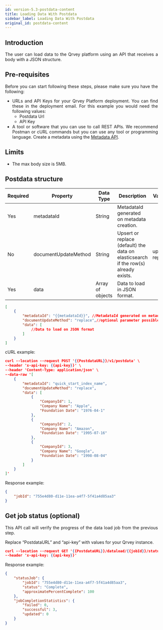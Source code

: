 ```yaml
---
id: version-5.3-postdata-content
title: Loading Data With Postdata
sidebar_label: Loading Data With Postdata
original_id: postdata-content
---
```


<div style="text-align: justify">

## Introduction
The user can load data to the Qrvey platform using an API that receives a body with a JSON structure.


## Pre-requisites
Before you can start following these steps, please make sure you have the following:
* URLs and API Keys for your Qrvey Platform deployment. You can find these in the deployment email. For this example you would need the following values:
  * Postdata Url
  * API Key 
* A tool or software that you can use to call REST APIs. We recommend Postman or cURL commands but you can use any tool or programming language.
Create a metadata using the <a href="/docs/data-router/Metadata/metadata-API/">Metadata API</a>.

## Limits
* The max body size is 5MB.


## Postdata structure

| Required | Property | Data Type | Description | Values
|------|-------|------- |------- |------- | 
| Yes| metadataId | String | MetadataId generated on metadata creation. |
| No |documentUpdateMethod|String| Upsert or replace (default) the data on elasticsearch if the row(s) already exists.|upsert, replace
| Yes|data | Array of objects | Data to load in JSON format. |

```json
[
    {
        "metadataId": "{{metadataId}}", //MetadataId generated on metadata creation
        "documentUpdateMethod": "replace",//optional parameter possible values (upsert/replace)
        "data": [
            //Data to load on JSON format
        ]
    }
]
```
cURL example:

```JSON
curl --location --request POST '{{PostdataURL}}/v1/postdata' \
--header 'x-api-key: {{api-key}}' \
--header 'Content-Type: application/json' \
--data-raw '[
    {
        "metadataId": "quick_start_index_name",
        "documentUpdateMethod": "replace",
        "data": [
            {
                "CompanyId": 1,
                "Company Name": "Apple",
                "Foundation Date": "1976-04-1"
            },
            {
                "CompanyId": 2,
                "Company Name": "Amazon",
                "Foundation Date": "1995-07-16"
            },
            {
                "CompanyId": 3,
                "Company Name": "Google",
                "Foundation Date": "1998-08-04"
            }
        ]
    }
]'

```


Response example:

```JSON
{
    "jobId": "755e4d80-d11e-11ea-a4f7-5f41a4d85aa3"
}
```

## Get job status (optional)

This API call will verify the progress of the data load job from the previous step.

Replace “PostdataURL” and “api-key” with values for your Qrvey instance.


```JSON
curl --location --request GET '{{PostdataURL}}/dataload/{{jobId}}/status' \
--header 'x-api-key: {{api-key}}'
```


Response example:
```JSON
{
    "statusJob": {
        "jobId": "755e4d80-d11e-11ea-a4f7-5f41a4d85aa3",
        "status": "Complete",
        "approximatePercentComplete": 100
    },
    "jobCompletionStatistics": {
        "failed": 0,
        "successful": 3,
        "updated": 0
    }
}

```


